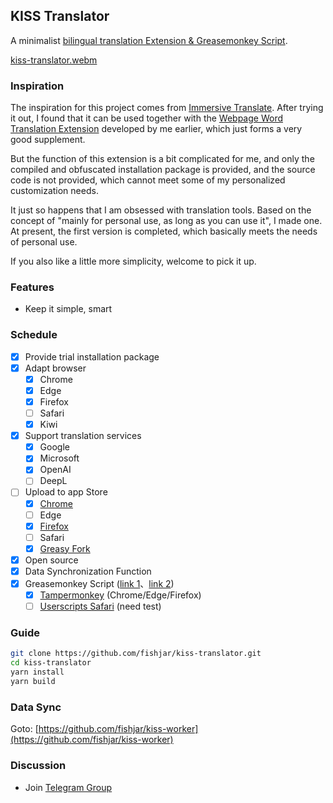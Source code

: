 ## KISS Translator

A minimalist [bilingual translation Extension & Greasemonkey Script](https://github.com/fishjar/kiss-translator).

[kiss-translator.webm](https://github.com/fishjar/kiss-translator/assets/1157624/f7ba8a5c-e4a8-4d5a-823a-5c5c67a0a47f)

### Inspiration

The inspiration for this project comes from [Immersive Translate](https://github.com/immersive-translate/immersive-translate). After trying it out, I found that it can be used together with the [Webpage Word Translation Extension](https://github.com/fishjar/kiss-dictionary) developed by me earlier, which just forms a very good supplement.

But the function of this extension is a bit complicated for me, and only the compiled and obfuscated installation package is provided, and the source code is not provided, which cannot meet some of my personalized customization needs.

It just so happens that I am obsessed with translation tools. Based on the concept of "mainly for personal use, as long as you can use it", I made one. At present, the first version is completed, which basically meets the needs of personal use.

If you also like a little more simplicity, welcome to pick it up.

### Features

- Keep it simple, smart

### Schedule

- [x] Provide trial installation package
- [x] Adapt browser
  - [x] Chrome
  - [x] Edge
  - [x] Firefox
  - [ ] Safari
  - [x] Kiwi
- [x] Support translation services
  - [x] Google
  - [x] Microsoft
  - [x] OpenAI
  - [ ] DeepL
- [ ] Upload to app Store
  - [x] [Chrome](https://chrome.google.com/webstore/detail/kiss-translator/bdiifdefkgmcblbcghdlonllpjhhjgof)
  - [ ] Edge
  - [x] [Firefox](https://addons.mozilla.org/zh-CN/firefox/addon/kiss-translator/)
  - [ ] Safari
  - [x] [Greasy Fork](https://greasyfork.org/zh-CN/scripts/472840-kiss-translator)
- [x] Open source
- [x] Data Synchronization Function
- [x] Greasemonkey Script ([link 1](https://fishjar.github.io/kiss-translator/kiss-translator.user.js)、[link 2](https://kiss-translator.rayjar.com/kiss-translator.user.js))
  - [x] [Tampermonkey](https://www.tampermonkey.net/) (Chrome/Edge/Firefox)
  - [ ] [Userscripts Safari](https://github.com/quoid/userscripts) (need test)

### Guide

```sh
git clone https://github.com/fishjar/kiss-translator.git
cd kiss-translator
yarn install
yarn build
```

### Data Sync

Goto: [https://github.com/fishjar/kiss-worker](https://github.com/fishjar/kiss-worker)

### Discussion

- Join [Telegram Group](https://t.me/+RRCu_4oNwrM2NmFl)
